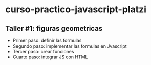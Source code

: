 # curso-practico-javascript-platzi

## Taller #1: figuras geometricas

- Primer paso: definir las formulas
- Segundo paso: implementar las formulas en Jvascript
- Tercer paso: crear funciones
- Cuarto paso: integrar JS con HTML